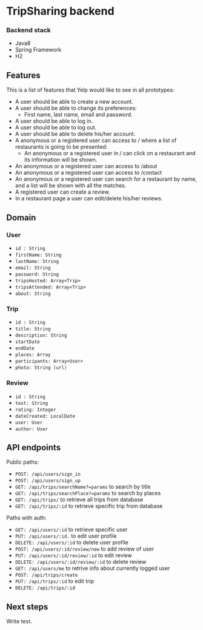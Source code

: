 # TripSharing backend

### Backend stack
* Java8
* Spring Framework
* H2 

## Features
This is a list of features that Yelp would like to see in all prototypes:
* A user should be able to create a new account.
* A user should be able to change its preferences: 
  * First name, last name, email and password.
* A user should be able to log in.
* A user should be able to log out.
* A user should be able to delete his/her account.
* A anonymous or a registered user can access to / where a list of restaurants is going to be presented:
  * An anonymous or a registered user in / can click on a restaurant and its information will be shown.
* An anonymous or a registered user can access to /about 
* An anonymous or a registered user can access to /contact
* An anonymous or a registered user can search for a restaurant by name, and a list will be shown with all the matches.
* A registered user can create a review.
* In a restaurant page a user can edit/delete his/her reviews.

## Domain
### User
* `id : String`
* `firstName: String`
* `lastName: String`
* `email: String`
* `password: String`
* `tripsHosted: Array<Trip>`
* `tripsAttended: Array<Trip>`
* `about: String`

### Trip
* `id : String`
* `title: String`
* `description: String`
* `startDate`
* `endDate`
* `places: Array`
* `participants: Array<User>`
* `photo: String (url)`

### Review
* `id : String`
* `text: String`
* `rating: Integer`
* `dateCreated: LocalDate `
* `user: User`
* `author: User`

## API endpoints

Public paths:
* `POST: /api/users/sign_in`
* `POST: /api/users/sign_up`
* `GET: /api/trips/searchName?=params` to search by title
* `GET: /api/trips/searchPlace?=params` to search by places
* `GET: /api/trips/` to retrieve all trips from database
* `GET: /api/trips/:id` to retrieve specific trip from database

Paths with auth:
* `GET: /api/users/:id` to retrieve specific user
* `PUT: /api/users/:id.` to edit user profile
* `DELETE: /api/users/:id` to delete user profile 
* `POST: /api/users/:id/review/new` to add review of user
* `PUT: /api/users/:id/review/:id` to edit review
* `DELETE: /api/users/:id/review/:id` to delete review
* `GET: /api/users/me` to retrive info about currently logged user
* `POST: /api/trips/create`
* `PUT: /api/trips/:id` to edit trip
* `DELETE: /api/trips/:id`

## Next steps
Write test.
